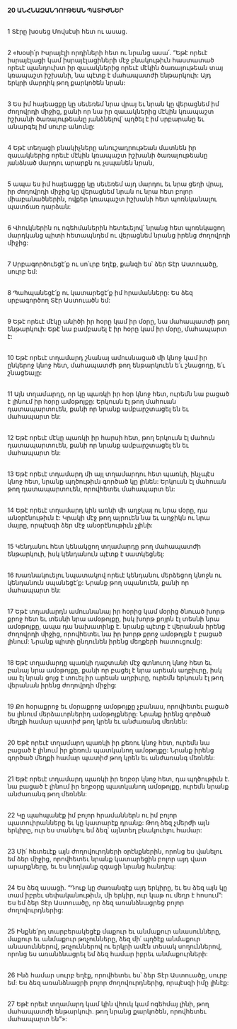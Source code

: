 **20 ԱՆՀՆԱԶԱՆԴՈՒԹԵԱՆ ՊԱՏԻԺՆԵՐ**

\
1 Տէրը խօսեց Մովսէսի հետ ու ասաց.

\
2 «Խօսի՛ր Իսրայէլի որդիների հետ ու նրանց ասա՛. “Եթէ որեւէ իսրայէլացի կամ իսրայէլացիների մէջ բնակութիւն հաստատած որեւէ պանդուխտ իր զաւակներից որեւէ մէկին ծառայութեան տայ կռապաշտ իշխանի, նա պէտք է մահապատժի ենթարկուի: Այդ երկրի մարդիկ թող քարկոծեն նրան:

\
3 Ես իմ հայեացքը կը սեւեռեմ նրա վրայ եւ նրան կը վերացնեմ իմ ժողովրդի միջից, քանի որ նա իր զաւակներից մէկին կռապաշտ իշխանի ծառայութեանը յանձնելով՝ պղծել է իմ սրբարանը եւ անարգել իմ սուրբ անունը:

\
4 Եթէ տեղացի բնակիչները անուշադրութեան մատնեն իր զաւակներից որեւէ մէկին կռապաշտ իշխանի ծառայութեանը յանձնած մարդու արարքն ու չսպանեն նրան,

\
5 ապա ես իմ հայեացքը կը սեւեռեմ այդ մարդու եւ նրա ցեղի վրայ, իր ժողովրդի միջից կը վերացնեմ նրան ու նրա հետ բոլոր միաբանածներին, ովքեր կռապաշտ իշխանի հետ պոռնկանալու պատճառ դարձան:

\
6 Վհուկներին ու ոգեհմաներին հետեւելով՝ նրանց հետ պոռնկացող մարդկանց պիտի հետապնդեմ ու վերացնեմ նրանց իրենց ժողովրդի միջից:

\
7 Սրբագործուեցէ՛ք ու սո՛ւրբ եղէք, քանզի ես՝ ձեր Տէր Աստուածը, սուրբ եմ:

\
8 Պահպանեցէ՛ք ու կատարեցէ՛ք իմ հրամանները: Ես ձեզ սրբագործող Տէր Աստուածն եմ:

\
9 Եթէ որեւէ մէկը անիծի իր հօրը կամ իր մօրը, նա մահապատժի թող ենթարկուի: Եթէ նա բամբասել է իր հօրը կամ իր մօրը, մահապարտ է:

\
10 Եթէ որեւէ տղամարդ շնանայ ամուսնացած մի կնոջ կամ իր ընկերոջ կնոջ հետ, մահապատժի թող ենթարկուեն ե՛ւ շնացողը, ե՛ւ շնացեալը:

\
11 Այն տղամարդը, որ կը պառկի իր հօր կնոջ հետ, ուրեմն նա բացած է լինում իր հօրը ամօթոյքը: Երկուսն էլ թող մահուան դատապարտուեն, քանի որ նրանք ամբարշտացել են եւ մահապարտ են:

\
12 Եթէ որեւէ մէկը պառկի իր հարսի հետ, թող երկուսն էլ մահուն դատապարտուեն, քանի որ նրանք ամբարշտացել են եւ մահապարտ են:

\
13 Եթէ որեւէ տղամարդ մի այլ տղամարդու հետ պառկի, ինչպէս կնոջ հետ, նրանք պղծութիւն գործած կը լինեն: Երկուսն էլ մահուան թող դատապարտուեն, որովհետեւ մահապարտ են:

\
14 Եթէ որեւէ տղամարդ կին առնի մի աղջկայ ու նրա մօրը, դա անօրէնութիւն է: Կրակի մէջ թող այրուեն նա եւ աղջիկն ու նրա մայրը, որպէսզի ձեր մէջ անօրէնութիւն չլինի:

\
15 Կենդանու հետ կենակցող տղամարդը թող մահապատժի ենթարկուի, իսկ կենդանուն պէտք է սատկեցնել:

\
16 Խառնակուելու նպատակով որեւէ կենդանու մերձեցող կնոջն ու կենդանուն սպանեցէ՛ք: Նրանք թող սպանուեն, քանի որ մահապարտ են:

\
17 Եթէ տղամարդն ամուսնանայ իր հօրից կամ մօրից ծնուած խորթ քրոջ հետ եւ տեսնի նրա ամօթոյքը, իսկ խորթ քոյրն էլ տեսնի նրա ամօթոյքը, ապա դա նախատինք է. նրանք պէտք է վերանան իրենց ժողովրդի միջից, որովհետեւ նա իր խորթ քրոջ ամօթոյքն է բացած լինում: Նրանք պիտի ընդունեն իրենց մեղքերի հատուցումը:

\
18 Եթէ տղամարդը պառկի դաշտանի մէջ գտնուող կնոջ հետ եւ բանայ նրա ամօթոյքը, քանի որ բացել է նրա արեան աղբիւրը, իսկ սա էլ նրան ցոյց է տուել իր արեան աղբիւրը, ուրեմն երկուսն էլ թող վերանան իրենց ժողովրդի միջից:

\
19 Քո հօրաքրոջ եւ մօրաքրոջ ամօթոյքը չբանաս, որովհետեւ բացած ես լինում մերձաւորներիդ ամօթոյքները: Նրանք իրենց գործած մեղքի համար պատիժ թող կրեն եւ անժառանգ մեռնեն:

\
20 Եթէ որեւէ տղամարդ պառկի իր քեռու կնոջ հետ, ուրեմն նա բացած է լինում իր քեռուն պատկանող ամօթոյքը: Նրանք իրենց գործած մեղքի համար պատիժ թող կրեն եւ անժառանգ մեռնեն:

\
21 Եթէ որեւէ տղամարդ պառկի իր եղբօր կնոջ հետ, դա պղծութիւն է. նա բացած է լինում իր եղբօրը պատկանող ամօթոյքը, ուրեմն նրանք անժառանգ թող մեռնեն:

\
22 Կը պահպանէք իմ բոլոր հրամաններն ու իմ բոլոր պատուիրանները եւ կը կատարէք դրանք: Թող ձեզ չմերժի այն երկիրը, ուր ես տանելու եմ ձեզ՝ այնտեղ բնակուելու համար:

\
23 Մի՛ հետեւէք այն ժողովուրդների օրէնքներին, որոնց ես վանելու եմ ձեր միջից, որովհետեւ նրանք կատարեցին բոլոր այդ վատ արարքները, եւ ես նողկանք զգացի նրանց հանդէպ:

\
24 Ես ձեզ ասացի. “Դուք կը ժառանգէք այդ երկիրը, եւ ես ձեզ այն կը տամ իբրեւ սեփականութիւն, մի երկիր, ուր կաթ ու մեղր է հոսում”: Ես եմ ձեր Տէր Աստուածը, որ ձեզ առանձնացրեց բոլոր ժողովուրդներից:

\
25 Ինքնե՛րդ տարբերակեցէք մաքուր եւ անմաքուր անասունները, մաքուր եւ անմաքուր թռչունները, ձեզ մի՛ պղծէք անմաքուր անասուններով, թռչուններով ու երկրի ամէն տեսակ սողուններով, որոնց ես առանձնացրել եմ ձեզ համար իբրեւ անմաքուրների:

\
26 Ինձ համար սուրբ եղէք, որովհետեւ ես՝ ձեր Տէր Աստուածը, սուրբ եմ: Ես ձեզ առանձնացրի բոլոր ժողովուրդներից, որպէսզի իմը լինէք:

\
27 Եթէ որեւէ տղամարդ կամ կին վհուկ կամ ոգեհմայ լինի, թող մահապատժի ենթարկուի. թող նրանց քարկոծեն, որովհետեւ մահապարտ են”»:
